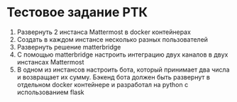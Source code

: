 <h1>Тестовое задание РТК</h1>
<ol>
<li>Развернуть 2 инстанса Mattermost в docker контейнерах</li>
<li>Создать в каждом инстансе несколько разных пользователей</li>
<li>Развернуть решение matterbridge</li>
<li>С помощью matterbridge настроить интеграцию двух каналов в двух инстансах Mattermost</li>
<li>
В одном из инстансов настроить бота, который принимает два числа и возвращает их сумму. 
Бэкенд бота должен быть развернут в отдельном docker контейнере и разработал на python с использованием flask
</li>
</ol>
